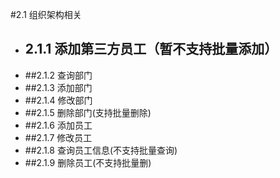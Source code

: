 #2.1 组织架构相关
- ## 2.1.1 添加第三方员工（暂不支持批量添加）
- ##2.1.2 查询部门
- ##2.1.3 添加部门
- ##2.1.4 修改部门
- ##2.1.5 删除部门(支持批量删除)
- ##2.1.6 添加员工
- ##2.1.7 修改员工
- ##2.1.8 查询员工信息(不支持批量查询)
- ##2.1.9 删除员工(不支持批量删)
